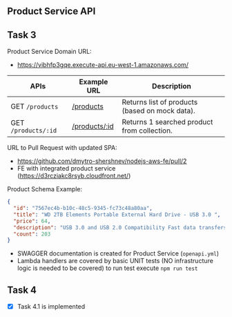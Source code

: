 ## Product Service API
## Task 3

Product Service Domain URL:
- https://vibhfp3gqe.execute-api.eu-west-1.amazonaws.com/


| APIs                | Example URL                                                                                                          | Description                                    |
|---------------------|----------------------------------------------------------------------------------------------------------------------|------------------------------------------------|
| GET `/products`     | [/products](https://vibhfp3gqe.execute-api.eu-west-1.amazonaws.com/dev/products)                                     | Returns list of products (based on mock data). |
| GET `/products/:id` | [/products/:id](https://vibhfp3gqe.execute-api.eu-west-1.amazonaws.com/dev/products/7567ec4b-b10c-48c5-9345-fc73c48a80aa) | Returns 1 searched product from collection.    |

URL to Pull Request with updated SPA:
- https://github.com/dmytro-shershnev/nodejs-aws-fe/pull/2
- FE with integrated product service (https://d3rcziakc8rsyb.cloudfront.net/)

Product Schema Example:
```json
{
  "id": "7567ec4b-b10c-48c5-9345-fc73c48a80aa",
  "title": "WD 2TB Elements Portable External Hard Drive - USB 3.0 ",
  "price": 64,
  "description": "USB 3.0 and USB 2.0 Compatibility Fast data transfers Improve PC Performance High Capacity; Compatibility Formatted NTFS for Windows 10, Windows 8.1, Windows 7; Reformatting may be required for other operating systems; Compatibility may vary depending on user’s hardware configuration and operating system",
  "count": 203
}
```

- SWAGGER documentation is created for Product Service (`openapi.yml`)
- Lambda handlers are covered by basic UNIT tests (NO infrastructure logic is needed to be covered) to run test execute `npm run test`

## Task 4
- [x] Task 4.1 is implemented